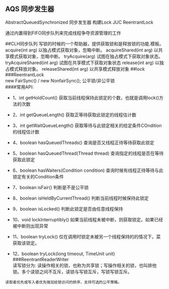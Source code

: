 ## AQS 同步发生器
 AbstractQueuedSynchronized 同步发生器 构建Lock JUC ReentrantLock
 
 通过内置得到FIFO同步队列来完成线程争夺资源管理的工作
 
  
##CLH同步队列
写锁的时候的一个帮助器，提供获取锁和是释放锁的功能.模板。
acquire(int arg) 以独占模式获取对象，忽略中断。 
acquireShared(int arg) 以共享模式获取对象，忽略中断。
tryAcquire(arg) 试图在独占模式下获取对象状态。
tryAcquireShared(int arg) 试图在共享模式下获取对象状态
release(int arg) 以独占模式释放对象。
releaseShared(int arg) 以共享模式释放对象
##lock
###ReentrantLock  
    new FairSync() / new NonfairSync(); 公平锁/非公平锁  
####常用API: 
   * 1、int getHoldCount() 获取当前线程保持此锁定的个数，也就是调用lock()方法的次数
   * 2、int getQueueLength() 获取正等待获取此锁定的线程估计数
   * 3、int getWaitQueueLength() 获取等待与此锁定相关的给定条件COndition的线程估计数
   
   * 4、boolean hasQueuedThreads() 查询是否又线程正待等待获取此锁定
   * 5、boolean hasQueuedThread(Thread thread) 查询指定的线程是否在等待获取此锁定
   * 6、boolean hasWaiters(Condition condition) 查询时候有线程正待等待与此锁定有关的Condition条件
   
   * 7、boolean isFair() 判断是不是公平锁
   * 8、boolean isHeldByCurrentThread() 判断当前线程时候保持此锁定
   * 9、boolean isLocked() 判断此锁定是否由任意线程保持
   
   * 10、void lockInterruptibly() 如果当前线程未被中断，则获取锁定。如果已经被中断则出现异常
   * 11、boolean tryLock() 仅在调用时锁定未被另一个线程保持的的情况下，菜获取该锁定。
   * 12、boolean tryLock(long timeout, TimeUnit unit)
###ReentrantReaderWriter  
    读写锁分为: 读操作相关的锁，也称为共享锁；写操作相关的锁，也叫排他锁。多个读锁之间不互斥，读锁与写锁互斥，写锁写锁互斥。
    
    读取者优先或写入者优先强加给锁访问的排序，支持可选的公平策略。

